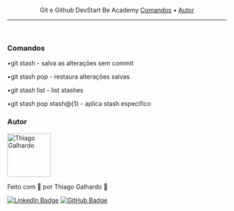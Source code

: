  <p align="center">Git e Github DevStart Be Academy
 <a href="#desafio">Comandos</a> •
 <a href="#autor">Autor</a>
</p>

---

<br>

### Comandos

<p>•git stash - salva as alterações sem commit</p>
<p>•git stash pop - restaura alterações salvas</p>
<p>•git stash list - list stashes</p>
<p>•git stash pop stash@{1} - aplica stash especifico</p>


### Autor

<img alt="Thiago Galhardo" title="Thiago Galhardo" src="https://avatars.githubusercontent.com/u/70352885?v=4" height="100" width="100" />

Feito com 💜 por Thiago Galhardo 👋

[![LinkedIn Badge](https://img.shields.io/badge/-Thiago_Galhardo-blue?style=flat-square&logo=Linkedin&logoColor=white&link=https://www.linkedin.com/in/thgalhardo/)](https://www.linkedin.com/in/thgalhardo/)
[![GitHub Badge](https://img.shields.io/badge/-Thiago_Galhardo-gray?style=flat-square&logo=GitHub&logoColor=white&link=https://github.com/ThiagoGalhardo/)](https://github.com/thiagogalhardo/)